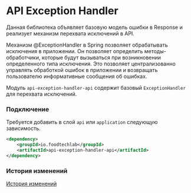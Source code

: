 # API Exception Handler

Данная библиотека объявляет базовую модель ошибки в Response и реализует механизм перехвата исключений в API.

Механизм @ExceptionHandler в Spring позволяет обрабатывать исключения в приложении.
Он позволяет определить методы-обработчики, которые будут вызываться при возникновении определенного типа исключения.
Это позволяет централизованно управлять обработкой ошибок в приложении и возвращать пользователю информативные сообщения об ошибках.

Модуль `api-exception-handler-api` содержит базовый `ExceptionHandler` для перехвата исключений.

### Подключение
Требуется добавить в слой `api` или `application` следующую зависимость.

```xml
<dependency>
    <groupId>io.foodtechlab</groupId>
    <artifactId>api-exception-handler-api</artifactId>
</dependency>
```

### История изменений
[История изменений](CHANGELOG.md)